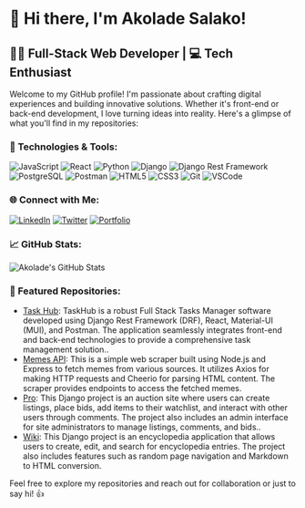 # 👋 Hi there, I'm Akolade Salako!

## 👨‍💻 Full-Stack Web Developer | 💻 Tech Enthusiast

Welcome to my GitHub profile! I'm passionate about crafting digital experiences and building innovative solutions. Whether it's front-end or back-end development, I love turning ideas into reality. Here's a glimpse of what you'll find in my repositories:

### 🚀 Technologies & Tools:

![JavaScript](https://img.shields.io/badge/JavaScript-F7DF1E?style=for-the-badge&logo=javascript&logoColor=black)
![React](https://img.shields.io/badge/React-61DAFB?style=for-the-badge&logo=react&logoColor=black)
![Python](https://img.shields.io/badge/Python-3776AB?style=for-the-badge&logo=python&logoColor=white)
![Django](https://img.shields.io/badge/Django-092E20?style=for-the-badge&logo=django&logoColor=white)
![Django Rest Framework](https://img.shields.io/badge/DRF-03234B?style=for-the-badge&logo=django&logoColor=white)
![PostgreSQL](https://img.shields.io/badge/PostgreSQL-336791?style=for-the-badge&logo=postgresql&logoColor=white)
![Postman](https://img.shields.io/badge/Postman-FF6C37?style=for-the-badge&logo=postman&logoColor=white)
![HTML5](https://img.shields.io/badge/HTML5-E34F26?style=for-the-badge&logo=html5&logoColor=white)
![CSS3](https://img.shields.io/badge/CSS3-1572B6?style=for-the-badge&logo=css3&logoColor=white)
![Git](https://img.shields.io/badge/Git-F05032?style=for-the-badge&logo=git&logoColor=white)
![VSCode](https://img.shields.io/badge/VSCode-007ACC?style=for-the-badge&logo=visual-studio-code&logoColor=white)

### 🌐 Connect with Me:

[![LinkedIn](https://img.shields.io/badge/LinkedIn-Akolade_Salako-0077B5?style=for-the-badge&logo=linkedin&logoColor=white)](https://www.linkedin.com/in/akolade-salako/)
[![Twitter](https://img.shields.io/badge/Twitter-@sal_kolade-1DA1F2?style=for-the-badge&logo=twitter&logoColor=white)](https://twitter.com/sal_kolade)
[![Portfolio](https://img.shields.io/badge/Portfolio-akoladesalako.dev-8B89CC?style=for-the-badge&logoColor=white)](https://kolade.pythonanywhere.com)

### 📈 GitHub Stats:

![Akolade's GitHub Stats](https://github-readme-stats.vercel.app/api?username=Kolade-dotcom&show_icons=true&theme=dark)

### 📂 Featured Repositories:

- [Task Hub](https://github.com/Kolade-dotcom/taskhub): TaskHub is a robust Full Stack Tasks Manager software developed using Django Rest Framework (DRF), React, Material-UI (MUI), and Postman. The application seamlessly integrates front-end and back-end technologies to provide a comprehensive task management solution..
- [Memes API](https://github.com/Kolade-dotcom/memes-api): This is a simple web scraper built using Node.js and Express to fetch memes from various sources. It utilizes Axios for making HTTP requests and Cheerio for parsing HTML content. The scraper provides endpoints to access the fetched memes.
- [Pro](https://github.com/Kolade-dotcom/auctions): This Django project is an auction site where users can create listings, place bids, add items to their watchlist, and interact with other users through comments. The project also includes an admin interface for site administrators to manage listings, comments, and bids..
- [Wiki](https://github.com/Kolade-dotcom/wiki): This Django project is an encyclopedia application that allows users to create, edit, and search for encyclopedia entries. The project also includes features such as random page navigation and Markdown to HTML conversion.

Feel free to explore my repositories and reach out for collaboration or just to say hi! 👍

